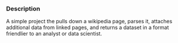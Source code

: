 ### Description

A simple project the pulls down a wikipedia page, parses it, attaches additional data from linked pages, and returns a dataset in a format friendlier to an analyst or data scientist.